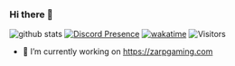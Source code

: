 ### Hi there 👋

![github stats](https://github-readme-stats.vercel.app/api?username=Joshuaharry120&show_icons=true&theme=synthwave)
[![Discord Presence](https://lanyard.cnrad.dev/api/164127777375649793)](https://discord.com/users/164127777375649793)
[![wakatime](https://wakatime.com/badge/user/9131a46a-a2b9-4fea-a8d6-ece5590cf13b.svg)](https://wakatime.com/@9131a46a-a2b9-4fea-a8d6-ece5590cf13b)
<img alt="Visitors" src="https://visitor-badge.laobi.icu/badge?page_id=Joshuaharry120"/>


- 🔭 I’m currently working on https://zarpgaming.com

<!--
**alanhamlett/alanhamlett** is a ✨ _special_ ✨ repository because its `README.md` (this file) appears on your GitHub profile.

Here are some ideas to get you started:

- 🔭 I’m currently working on ...
- 🌱 I’m currently learning ...
- 👯 I’m looking to collaborate on ...
- 🤔 I’m looking for help with ...
- 💬 Ask me about ...
- 📫 How to reach me: ...
- 😄 Pronouns: ...
- ⚡ Fun fact: ...
-->
